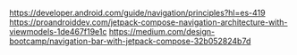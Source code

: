 https://developer.android.com/guide/navigation/principles?hl=es-419
https://proandroiddev.com/jetpack-compose-navigation-architecture-with-viewmodels-1de467f19e1c
https://medium.com/design-bootcamp/navigation-bar-with-jetpack-compose-32b052824b7d